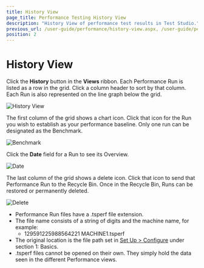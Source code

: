 ```yaml
---
title: History View
page_title: Performance Testing History View
description: "History View of performance test results in Test Studio."
previous_url: /user-guide/performance/history-view.aspx, /user-guide/performance/history-view
position: 2
---
```

# History View

Click the **History** button in the **Views** ribbon. Each Performance Run is listed as a row in the grid. Click a column header to sort by that column. Each Run is also represented on the line graph below the grid.

![History View][1]

The first column of the grid shows a chart icon. Click that icon for the Run you wish to establish as your performance baseline. Only one run can be designated as the Benchmark.

![Benchmark][2]

Click the **Date** field for a Run to see its Overview.

![Date][3]

The last column of the grid shows a delete icon. Click that icon to send that Performance Run to the Recycle Bin. Once in the Recycle Bin, Runs can be restored or permanently deleted.

![Delete][4]

- Performance Run files have a .tsperf file extension.
- The file name consists of a string of digits and the machine name, for example:
  - 129591225988564221 MACHINE1.tsperf
- The original location is the file path set in <a href="/features/testing-types/performance-testing/gather-perfomance-data" target="_blank">Set Up > Configure</a> under section 1: Basics. 
- .tsperf files cannot be opened on their own. They simply hold the data seen in the different Performance views.



[1]: /img/features/testing-types/performance-testing/history-view/fig1.png
[2]: /img/features/testing-types/performance-testing/history-view/fig2.png
[3]: /img/features/testing-types/performance-testing/history-view/fig3.png
[4]: /img/features/testing-types/performance-testing/history-view/fig4.png

